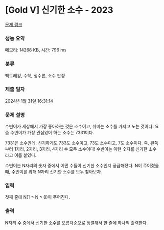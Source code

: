 # [Gold V] 신기한 소수 - 2023 

[문제 링크](https://www.acmicpc.net/problem/2023) 

### 성능 요약

메모리: 14268 KB, 시간: 796 ms

### 분류

백트래킹, 수학, 정수론, 소수 판정

### 제출 일자

2024년 1월 31일 16:31:14

### 문제 설명

<p>수빈이가 세상에서 가장 좋아하는 것은 소수이고, 취미는 소수를 가지고 노는 것이다. 요즘 수빈이가 가장 관심있어 하는 소수는 7331이다.</p>

<p>7331은 소수인데, 신기하게도 733도 소수이고, 73도 소수이고, 7도 소수이다. 즉, 왼쪽부터 1자리, 2자리, 3자리, 4자리 수 모두 소수이다! 수빈이는 이런 숫자를 신기한 소수라고 이름 붙였다.</p>

<p>수빈이는 N자리의 숫자 중에서 어떤 수들이 신기한 소수인지 궁금해졌다. N이 주어졌을 때, 수빈이를 위해 N자리 신기한 소수를 모두 찾아보자.</p>

### 입력 

 <p>첫째 줄에 N(1 ≤ N ≤ 8)이 주어진다.</p>

### 출력 

 <p>N자리 수 중에서 신기한 소수를 오름차순으로 정렬해서 한 줄에 하나씩 출력한다.</p>

